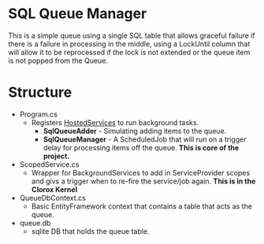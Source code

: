 # SQL Queue Manager

This is a simple queue using a single SQL table that allows graceful failure if there is a failure in processing in the middle, using a LockUntil column that will allow it to be reprocessed if the lock is not extended or the queue item is not popped from the Queue.

# Structure

- Program.cs
  - Registers [HostedServices](https://docs.microsoft.com/en-us/aspnet/core/fundamentals/host/hosted-services) to run background tasks.
    - **SqlQueueAdder** - Simulating adding items to the queue.
    - **SqlQueueManager** - A ScheduledJob that will run on a trigger delay for processing items off the queue. **This is core of the project.**
- ScopedService.cs
  - Wrapper for BackgroundServices to add in ServiceProvider scopes and givs a trigger when to re-fire the service/job again. **This is in the Clorox Kernel**
- QueueDbContext.cs
  - Basic EntityFramework context that contains a table that acts as the queue.
- queue.db
  - sqlite DB that holds the queue table.
